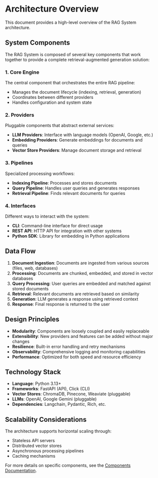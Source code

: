# Architecture Overview

This document provides a high-level overview of the RAG System architecture.

## System Components

The RAG System is composed of several key components that work together to provide a complete retrieval-augmented generation solution:

### 1. Core Engine
The central component that orchestrates the entire RAG pipeline:
- Manages the document lifecycle (indexing, retrieval, generation)
- Coordinates between different providers
- Handles configuration and system state

### 2. Providers
Pluggable components that abstract external services:
- **LLM Providers**: Interface with language models (OpenAI, Google, etc.)
- **Embedding Providers**: Generate embeddings for documents and queries
- **Vector Store Providers**: Manage document storage and retrieval

### 3. Pipelines
Specialized processing workflows:
- **Indexing Pipeline**: Processes and stores documents
- **Query Pipeline**: Handles user queries and generates responses
- **Retrieval Pipeline**: Finds relevant documents for queries

### 4. Interfaces
Different ways to interact with the system:
- **CLI**: Command-line interface for direct usage
- **REST API**: HTTP API for integration with other systems
- **Python SDK**: Library for embedding in Python applications

## Data Flow

1. **Document Ingestion**: Documents are ingested from various sources (files, web, databases)
2. **Processing**: Documents are chunked, embedded, and stored in vector databases
3. **Query Processing**: User queries are embedded and matched against stored documents
4. **Retrieval**: Relevant documents are retrieved based on similarity
5. **Generation**: LLM generates a response using retrieved context
6. **Response**: Final response is returned to the user

## Design Principles

- **Modularity**: Components are loosely coupled and easily replaceable
- **Extensibility**: New providers and features can be added without major changes
- **Resilience**: Built-in error handling and retry mechanisms
- **Observability**: Comprehensive logging and monitoring capabilities
- **Performance**: Optimized for both speed and resource efficiency

## Technology Stack

- **Language**: Python 3.13+
- **Frameworks**: FastAPI (API), Click (CLI)
- **Vector Stores**: ChromaDB, Pinecone, Weaviate (pluggable)
- **LLMs**: OpenAI, Google Gemini (pluggable)
- **Dependencies**: Langchain, Pydantic, Rich, etc.

## Scalability Considerations

The architecture supports horizontal scaling through:
- Stateless API servers
- Distributed vector stores
- Asynchronous processing pipelines
- Caching mechanisms

For more details on specific components, see the [Components Documentation](components.md).